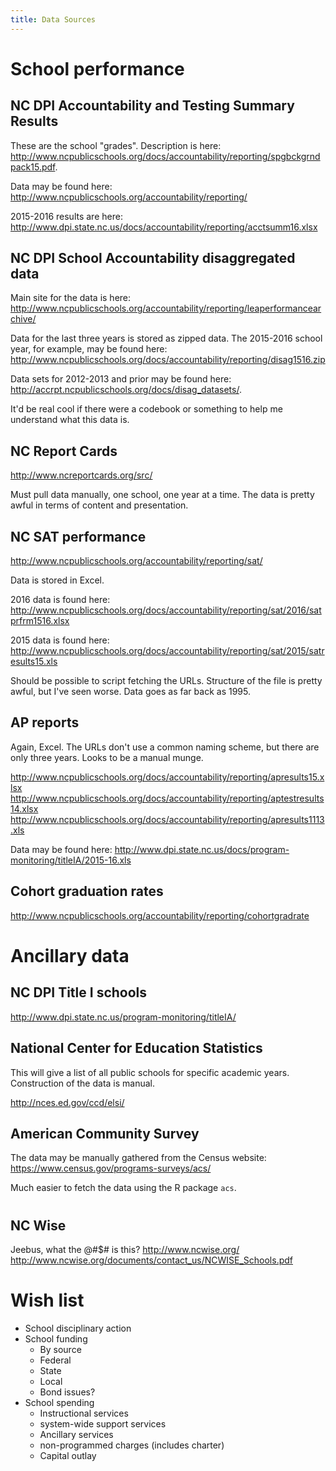 ```yaml
---
title: Data Sources
---
```


# School performance

## NC DPI Accountability and Testing Summary Results

These are the school "grades". Description is here: http://www.ncpublicschools.org/docs/accountability/reporting/spgbckgrndpack15.pdf. 

Data may be found here: http://www.ncpublicschools.org/accountability/reporting/

2015-2016 results are here: http://www.dpi.state.nc.us/docs/accountability/reporting/acctsumm16.xlsx

## NC DPI School Accountability disaggregated data

Main site for the data is here: http://www.ncpublicschools.org/accountability/reporting/leaperformancearchive/

Data for the last three years is stored as zipped data. The 2015-2016 school year, for example, may be found here: http://www.ncpublicschools.org/docs/accountability/reporting/disag1516.zip

Data sets for 2012-2013 and prior may be found here: http://accrpt.ncpublicschools.org/docs/disag_datasets/.

It'd be real cool if there were a codebook or something to help me understand what this data is.

## NC Report Cards

http://www.ncreportcards.org/src/

Must pull data manually, one school, one year at a time. The data is pretty awful in terms of content and presentation.

## NC SAT performance

http://www.ncpublicschools.org/accountability/reporting/sat/

Data is stored in Excel. 

2016 data is found here: http://www.ncpublicschools.org/docs/accountability/reporting/sat/2016/satprfrm1516.xlsx

2015 data is found here: http://www.ncpublicschools.org/docs/accountability/reporting/sat/2015/satresults15.xls

Should be possible to script fetching the URLs. Structure of the file is pretty awful, but I've seen worse. Data goes as far back as 1995.

## AP reports

Again, Excel. The URLs don't use a common naming scheme, but there are only three years. Looks to be a manual munge.

http://www.ncpublicschools.org/docs/accountability/reporting/apresults15.xlsx
http://www.ncpublicschools.org/docs/accountability/reporting/aptestresults14.xlsx
http://www.ncpublicschools.org/docs/accountability/reporting/apresults1113.xls

Data may be found here: http://www.dpi.state.nc.us/docs/program-monitoring/titleIA/2015-16.xls

## Cohort graduation rates

http://www.ncpublicschools.org/accountability/reporting/cohortgradrate

# Ancillary data

## NC DPI Title I schools

http://www.dpi.state.nc.us/program-monitoring/titleIA/

## National Center for Education Statistics

This will give a list of all public schools for specific academic years. Construction of the data is manual.

http://nces.ed.gov/ccd/elsi/

## American Community Survey

The data may be manually gathered from the Census website: https://www.census.gov/programs-surveys/acs/

Much easier to fetch the data using the R package `acs`.

# 

## NC Wise

Jeebus, what the @#$# is this? http://www.ncwise.org/
http://www.ncwise.org/documents/contact_us/NCWISE_Schools.pdf

# Wish list

* School disciplinary action
* School funding
    * By source
    * Federal
    * State
    * Local
    * Bond issues?
* School spending
    * Instructional services
    * system-wide support services
    * Ancillary services
    * non-programmed charges (includes charter)
    * Capital outlay